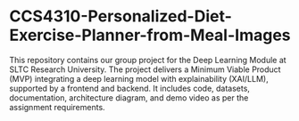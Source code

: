 # CCS4310-Personalized-Diet-Exercise-Planner-from-Meal-Images
This repository contains our group project for the Deep Learning Module at SLTC Research University. The project delivers a Minimum Viable Product (MVP) integrating a deep learning model with explainability (XAI/LLM), supported by a frontend and backend. It includes code, datasets, documentation, architecture diagram, and demo video as per the assignment requirements.
